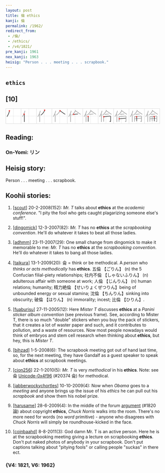 ```yaml
---
layout: post
title: 倫 ethics
kanji: 倫
permalink: /1962/
redirect_from:
 - /倫/
 - /ethics/
 - /v4/1821/
pre_kanji: 1961
nex_kanji: 1963
heisig: "Person . . . meeting . . . scrapbook."
---
```


## `ethics`

## [10]

<div class="stroke"><img src="../images/E580AB.png" /></div>

## Reading:

### On-Yomi: リン

## Heisig story:

Person . . . meeting . . . scrapbook.

## Koohii stories:

1) [<a href="http://kanji.koohii.com/profile/scout">scout</a>] 20-2-2008(152): <em>Mr. T</em> talks about<strong> ethics</strong> at the <em>academic conference</em>. &quot;I pity the fool who gets caught plagarizing someone else&#039;s stuff!&quot;.

2) [<a href="http://kanji.koohii.com/profile/dingomick">dingomick</a>] 12-3-2007(82): <em>Mr. T</em> has no <strong>ethics</strong> at the <em>scrapbooking convention</em>. He&#039;ll do whatever it takes to beat all those ladies.

3) [<a href="http://kanji.koohii.com/profile/adhmm">adhmm</a>] 23-11-2007(29): One small change from dingomick to make it memorable to me: <em>Mr. T</em> has no <strong>ethics</strong> at the <em>scrapbooking convention</em>. He&#039;ll do whatever it takes to bang all those ladies.

4) [<a href="http://kanji.koohii.com/profile/taikura">taikura</a>] 13-1-2009(20): 侖 = think or be methodical. A <em>person</em> who <em>thinks or acts methodically</em> has<strong> ethics</strong>. 五倫 【ごりん】 (n) the 5 Confucian filial-piety relationships; 社内不倫 【しゃないふりん】 (n) adulterous affair with someone at work; 人倫 【じんりん】 (n) human relations; humanity; 精力絶倫 【せいりょくぜつりん】being of unbounded energy or sexual stamina; 沈倫 【ちんりん】sinking into obscurity; 破倫 【はりん】 (n) immorality; incest; 比倫 【ひりん】.

5) [<a href="http://kanji.koohii.com/profile/fuaburisu">fuaburisu</a>] 27-11-2005(12): Here <em>Mister T</em> discusses<strong> ethics</strong> at a <em>Panini sticker album convention</em> (see previous frame). See, according to Mister T, there is so much &quot;double&quot; stickers when you buy the pack of stickers, that it creates a lot of waster paper and such, and it contributes to pollution, and a waste of resources. Now most people nowadays would think of embryos and stem cell research when thinking about<strong> ethics</strong>, but hey, this is <em>Mister T</em>.

6) [<a href="http://kanji.koohii.com/profile/bihzad">bihzad</a>] 1-5-2008(6): The scrapbook meeting got out of hand last time, so, for the next meeting, they have Gandalf as a guest speaker to speak about<strong> ethics</strong> at scrapbook meetings.

7) [<a href="http://kanji.koohii.com/profile/cjon256">cjon256</a>] 22-1-2010(5): <em>Mr. T</em> is very <em>methodical</em> in his<strong> ethics</strong>. Note: see 侖 <a href="../v4/20374">Unicode-0x4f96</a> (#20374 侖) for methodical.

8) [<a href="http://kanji.koohii.com/profile/jabberwockychortles">jabberwockychortles</a>] 10-10-2009(4): Now when <em>Obama</em> goes to a <em>meeting</em> and anyone brings up the issue of his <em>ethics</em> he can pull out his <em>scrapbook</em> and show them his nobel prize.

9) [<a href="http://kanji.koohii.com/profile/harusame">harusame</a>] 28-6-2009(4): In the middle of the forum <a href="../v4/1820">argument</a> (#1820 論) about copyright<strong> ethics</strong>, <em>Chuck Norris</em> walks into the room. There&#039;s no more need for words (no <em>word</em> primitive) - anyone who disagrees with <em>Chuck Norris</em> will simply be roundhouse-kicked in the face.

10) [<a href="http://kanji.koohii.com/profile/coinbaahd">coinbaahd</a>] 8-8-2011(3): God damn Mr. T is an active person. Here he is at the scrapbooking meeting giving a lecture on scrapbooking<strong> ethics</strong>. Don&#039;t put naked photos of anybody in your scrapbook. Don&#039;t put captions talking about &quot;pitying fools&quot; or calling people &quot;suckas&quot; in there ect.

### {V4: 1821, V6: 1962}
